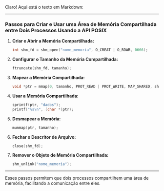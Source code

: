 Claro! Aqui está o texto em Markdown:

---

### Passos para Criar e Usar uma Área de Memória Compartilhada entre Dois Processos Usando a API POSIX

1. **Criar e Abrir a Memória Compartilhada:**
   ```c
   int shm_fd = shm_open("nome_memoria", O_CREAT | O_RDWR, 0666);
   ```

2. **Configurar o Tamanho da Memória Compartilhada:**
   ```c
   ftruncate(shm_fd, tamanho);
   ```

3. **Mapear a Memória Compartilhada:**
   ```c
   void *ptr = mmap(0, tamanho, PROT_READ | PROT_WRITE, MAP_SHARED, shm_fd, 0);
   ```

4. **Usar a Memória Compartilhada:**
   ```c
   sprintf(ptr, "dados");
   printf("%s\n", (char *)ptr);
   ```

5. **Desmapear a Memória:**
   ```c
   munmap(ptr, tamanho);
   ```

6. **Fechar o Descritor de Arquivo:**
   ```c
   close(shm_fd);
   ```

7. **Remover o Objeto de Memória Compartilhada:**
   ```c
   shm_unlink("nome_memoria");
   ```

---

Esses passos permitem que dois processos compartilhem uma área de memória, facilitando a comunicação entre eles.